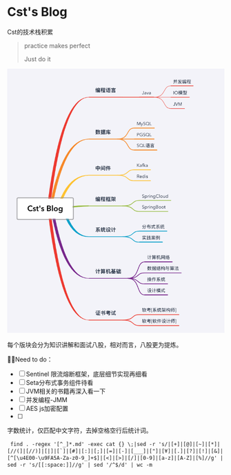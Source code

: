 # Cst's Blog

Cst的技术栈积累

> practice makes perfect
>
> Just do it 



![image-20230813151249565](README.assets/image-20230813151249565.png)

每个版块会分为知识讲解和面试八股，相对而言，八股更为提炼。





🙈🙈Need to do：

- [ ] Sentinel 限流熔断框架，底层细节实现再细看
- [ ] Seta分布式事务组件待看
- [ ] JVM相关的书籍再深入看一下 
- [ ] 并发编程-JMM
- [ ] AES js加密配置
- [ ] 



字数统计，仅匹配中文字符，去掉空格空行后统计词。

```shell
 find . -regex '[^_]*.md' -exec cat {} \;|sed -r 's/|[+]|[@]|[~]|[*]|[//(]|[//)]|[|]|[`]|[#]|[:]|[;]|[=]|[-]|[___]|["]|[¥]|[.]|[?]|[!]|[&]|[^[\u4E00-\u9FA5A-Za-z0-9_]+$]|[<]|[>]|[/]|[0-9]|[a-z]|[A-Z]|[%]//g' | sed -r 's/[[:space:]]//g' | sed '/^$/d' | wc -m
```



